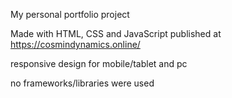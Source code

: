 My personal portfolio project

Made with HTML, CSS and JavaScript
published at https://cosmindynamics.online/

responsive design for mobile/tablet and pc 

no frameworks/libraries were used

